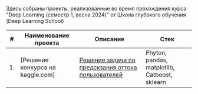 
Здесь собраны проекты, реализованные во время прохождения курса "Deep Learning (семестр 1, весна 2024)" от Школа глубокого обучения (Deep Learning School)

| #    | Наименование проекта                | Описание                                                     | Стек                                                         |
| ---- | ------------------------------------------------------------ | ------------------------------------------------------------ | ------------------------------------------------------------ |
| 1.   | [Решение конкурса на kaggle.com] | [Решение задачи по предскзания оттока пользователей](https://www.kaggle.com/c/advanced-dls-spring-2021/)| Phyton, pandas, matplotlib, Catboost, sklearn      |
